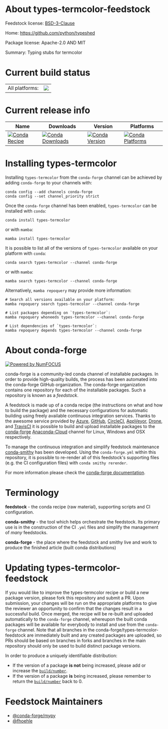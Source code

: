 About types-termcolor-feedstock
===============================

Feedstock license: [BSD-3-Clause](https://github.com/conda-forge/types-termcolor-feedstock/blob/main/LICENSE.txt)

Home: https://github.com/python/typeshed

Package license: Apache-2.0 AND MIT

Summary: Typing stubs for termcolor

Current build status
====================


<table><tr><td>All platforms:</td>
    <td>
      <a href="https://dev.azure.com/conda-forge/feedstock-builds/_build/latest?definitionId=13142&branchName=main">
        <img src="https://dev.azure.com/conda-forge/feedstock-builds/_apis/build/status/types-termcolor-feedstock?branchName=main">
      </a>
    </td>
  </tr>
</table>

Current release info
====================

| Name | Downloads | Version | Platforms |
| --- | --- | --- | --- |
| [![Conda Recipe](https://img.shields.io/badge/recipe-types--termcolor-green.svg)](https://anaconda.org/conda-forge/types-termcolor) | [![Conda Downloads](https://img.shields.io/conda/dn/conda-forge/types-termcolor.svg)](https://anaconda.org/conda-forge/types-termcolor) | [![Conda Version](https://img.shields.io/conda/vn/conda-forge/types-termcolor.svg)](https://anaconda.org/conda-forge/types-termcolor) | [![Conda Platforms](https://img.shields.io/conda/pn/conda-forge/types-termcolor.svg)](https://anaconda.org/conda-forge/types-termcolor) |

Installing types-termcolor
==========================

Installing `types-termcolor` from the `conda-forge` channel can be achieved by adding `conda-forge` to your channels with:

```
conda config --add channels conda-forge
conda config --set channel_priority strict
```

Once the `conda-forge` channel has been enabled, `types-termcolor` can be installed with `conda`:

```
conda install types-termcolor
```

or with `mamba`:

```
mamba install types-termcolor
```

It is possible to list all of the versions of `types-termcolor` available on your platform with `conda`:

```
conda search types-termcolor --channel conda-forge
```

or with `mamba`:

```
mamba search types-termcolor --channel conda-forge
```

Alternatively, `mamba repoquery` may provide more information:

```
# Search all versions available on your platform:
mamba repoquery search types-termcolor --channel conda-forge

# List packages depending on `types-termcolor`:
mamba repoquery whoneeds types-termcolor --channel conda-forge

# List dependencies of `types-termcolor`:
mamba repoquery depends types-termcolor --channel conda-forge
```


About conda-forge
=================

[![Powered by
NumFOCUS](https://img.shields.io/badge/powered%20by-NumFOCUS-orange.svg?style=flat&colorA=E1523D&colorB=007D8A)](https://numfocus.org)

conda-forge is a community-led conda channel of installable packages.
In order to provide high-quality builds, the process has been automated into the
conda-forge GitHub organization. The conda-forge organization contains one repository
for each of the installable packages. Such a repository is known as a *feedstock*.

A feedstock is made up of a conda recipe (the instructions on what and how to build
the package) and the necessary configurations for automatic building using freely
available continuous integration services. Thanks to the awesome service provided by
[Azure](https://azure.microsoft.com/en-us/services/devops/), [GitHub](https://github.com/),
[CircleCI](https://circleci.com/), [AppVeyor](https://www.appveyor.com/),
[Drone](https://cloud.drone.io/welcome), and [TravisCI](https://travis-ci.com/)
it is possible to build and upload installable packages to the
[conda-forge](https://anaconda.org/conda-forge) [Anaconda-Cloud](https://anaconda.org/)
channel for Linux, Windows and OSX respectively.

To manage the continuous integration and simplify feedstock maintenance
[conda-smithy](https://github.com/conda-forge/conda-smithy) has been developed.
Using the ``conda-forge.yml`` within this repository, it is possible to re-render all of
this feedstock's supporting files (e.g. the CI configuration files) with ``conda smithy rerender``.

For more information please check the [conda-forge documentation](https://conda-forge.org/docs/).

Terminology
===========

**feedstock** - the conda recipe (raw material), supporting scripts and CI configuration.

**conda-smithy** - the tool which helps orchestrate the feedstock.
                   Its primary use is in the construction of the CI ``.yml`` files
                   and simplify the management of *many* feedstocks.

**conda-forge** - the place where the feedstock and smithy live and work to
                  produce the finished article (built conda distributions)


Updating types-termcolor-feedstock
==================================

If you would like to improve the types-termcolor recipe or build a new
package version, please fork this repository and submit a PR. Upon submission,
your changes will be run on the appropriate platforms to give the reviewer an
opportunity to confirm that the changes result in a successful build. Once
merged, the recipe will be re-built and uploaded automatically to the
`conda-forge` channel, whereupon the built conda packages will be available for
everybody to install and use from the `conda-forge` channel.
Note that all branches in the conda-forge/types-termcolor-feedstock are
immediately built and any created packages are uploaded, so PRs should be based
on branches in forks and branches in the main repository should only be used to
build distinct package versions.

In order to produce a uniquely identifiable distribution:
 * If the version of a package **is not** being increased, please add or increase
   the [``build/number``](https://docs.conda.io/projects/conda-build/en/latest/resources/define-metadata.html#build-number-and-string).
 * If the version of a package **is** being increased, please remember to return
   the [``build/number``](https://docs.conda.io/projects/conda-build/en/latest/resources/define-metadata.html#build-number-and-string)
   back to 0.

Feedstock Maintainers
=====================

* [@conda-forge/mypy](https://github.com/conda-forge/mypy/)
* [@fhoehle](https://github.com/fhoehle/)

